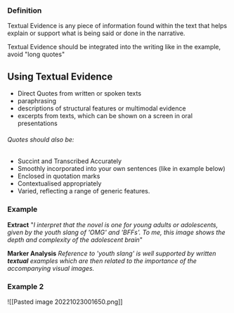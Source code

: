 ### **Definition**
Textual Evidence is any piece of information found within the text that helps explain or support what is being said or done in the narrative.

Textual Evidence should be integrated into the writing like in the example, avoid "long quotes"

## Using Textual Evidence
* Direct Quotes from written or spoken texts
* paraphrasing
* descriptions of structural features or multimodal evidence
* excerpts from texts, which can be shown on a screen in oral presentations

###### Quotes should also be:
* Succint and Transcribed Accurately
* Smoothly incorporated into your own sentences (like in example below)
* Enclosed in quotation marks
* Contextualised appropriately
* Varied, reflecting a range of generic features.



### Example

**Extract**
"*I interpret that the novel is one for young adults or adolescents, given by the youth slang of 'OMG' and 'BFFs'. To me, this image shows the depth and complexity of the adolescent brain*" 

**Marker Analysis**
*Reference to 'youth slang' is well supported by written **textual** examples which are then related to the importance of the accompanying visual images.*

### Example 2
![[Pasted image 20221023001650.png]]


